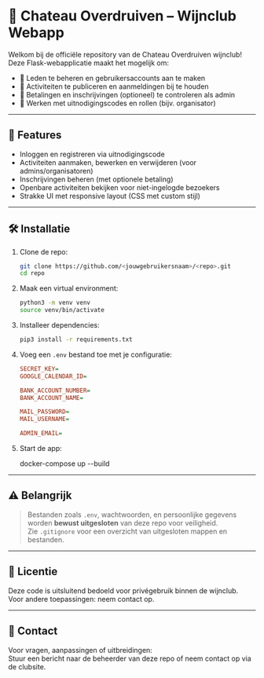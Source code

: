 # 🍷 Chateau Overdruiven – Wijnclub Webapp

Welkom bij de officiële repository van de Chateau Overdruiven wijnclub!  
Deze Flask-webapplicatie maakt het mogelijk om:

- 👥 Leden te beheren en gebruikersaccounts aan te maken
- 📅 Activiteiten te publiceren en aanmeldingen bij te houden
- 🧾 Betalingen en inschrijvingen (optioneel) te controleren als admin
- 💌 Werken met uitnodigingscodes en rollen (bijv. organisator)

---

## 🚀 Features

- Inloggen en registreren via uitnodigingscode
- Activiteiten aanmaken, bewerken en verwijderen (voor admins/organisatoren)
- Inschrijvingen beheren (met optionele betaling)
- Openbare activiteiten bekijken voor niet-ingelogde bezoekers
- Strakke UI met responsive layout (CSS met custom stijl)

---

## 🛠️ Installatie

1. Clone de repo:
   ```bash
   git clone https://github.com/<jouwgebruikersnaam>/<repo>.git
   cd repo
   ```

2. Maak een virtual environment:
   ```bash
   python3 -m venv venv
   source venv/bin/activate
   ```

3. Installeer dependencies:
   ```bash
   pip3 install -r requirements.txt
   ```

4. Voeg een `.env` bestand toe met je configuratie:
   ```ini
   SECRET_KEY=
   GOOGLE_CALENDAR_ID=

   BANK_ACCOUNT_NUMBER=
   BANK_ACCOUNT_NAME=

   MAIL_PASSWORD=
   MAIL_USERNAME=

   ADMIN_EMAIL=
   ```

5. Start de app:

   docker-compose up --build


---

## ⚠️ Belangrijk

> Bestanden zoals `.env`, wachtwoorden, en persoonlijke gegevens worden **bewust uitgesloten** van deze repo voor veiligheid.  
> Zie `.gitignore` voor een overzicht van uitgesloten mappen en bestanden.

---

## 📄 Licentie

Deze code is uitsluitend bedoeld voor privégebruik binnen de wijnclub.  
Voor andere toepassingen: neem contact op.

---

## 💌 Contact

Voor vragen, aanpassingen of uitbreidingen:  
Stuur een bericht naar de beheerder van deze repo of neem contact op via de clubsite.
